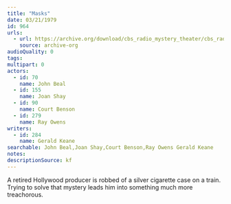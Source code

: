 ```yaml
---
title: "Masks"
date: 03/21/1979
id: 964
urls: 
  - url: https://archive.org/download/cbs_radio_mystery_theater/cbs_radio_mystery_theater-0951-1000.zip/cbs_radio_mystery_theater-0951-1000%2Fcbsrmt_0964_masks.mp3
    source: archive-org
audioQuality: 0
tags: 
multipart: 0
actors:  
  - id: 70
    name: John Beal  
  - id: 155
    name: Joan Shay  
  - id: 90
    name: Court Benson  
  - id: 279
    name: Ray Owens
writers:  
  - id: 284
    name: Gerald Keane
searchable: John Beal,Joan Shay,Court Benson,Ray Owens Gerald Keane
notes: 
descriptionSource: kf
---
```

A retired Hollywood producer is robbed of a silver cigarette case on a train. Trying to solve that mystery leads him into something much more treachorous.